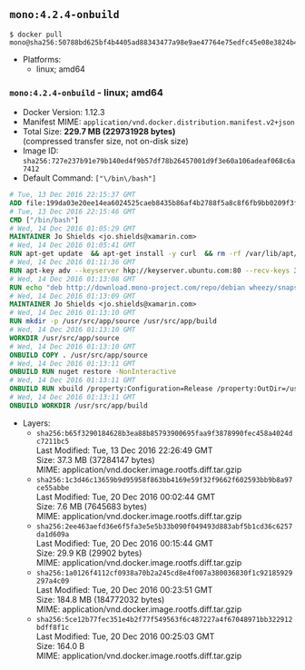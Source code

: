 ## `mono:4.2.4-onbuild`

```console
$ docker pull mono@sha256:50788bd625bf4b4405ad88343477a98e9ae47764e75edfc45e08e3824b4ad1a2
```

-	Platforms:
	-	linux; amd64

### `mono:4.2.4-onbuild` - linux; amd64

-	Docker Version: 1.12.3
-	Manifest MIME: `application/vnd.docker.distribution.manifest.v2+json`
-	Total Size: **229.7 MB (229731928 bytes)**  
	(compressed transfer size, not on-disk size)
-	Image ID: `sha256:727e237b91e79b140ed4f9b57df78b26457001d9f3e60a106adeaf068c6a7412`
-	Default Command: `["\/bin\/bash"]`

```dockerfile
# Tue, 13 Dec 2016 22:15:37 GMT
ADD file:199da03e20ee14ea6024525caeb8435b86af4b2788f5a8c8f6fb9bb0209f3fff in / 
# Tue, 13 Dec 2016 22:15:46 GMT
CMD ["/bin/bash"]
# Wed, 14 Dec 2016 01:05:29 GMT
MAINTAINER Jo Shields <jo.shields@xamarin.com>
# Wed, 14 Dec 2016 01:05:41 GMT
RUN apt-get update 	&& apt-get install -y curl 	&& rm -rf /var/lib/apt/lists/*
# Wed, 14 Dec 2016 01:11:36 GMT
RUN apt-key adv --keyserver hkp://keyserver.ubuntu.com:80 --recv-keys 3FA7E0328081BFF6A14DA29AA6A19B38D3D831EF
# Wed, 14 Dec 2016 01:13:08 GMT
RUN echo "deb http://download.mono-project.com/repo/debian wheezy/snapshots/4.2.4.4 main" > /etc/apt/sources.list.d/mono-xamarin.list 	&& apt-get update 	&& apt-get install -y mono-devel ca-certificates-mono fsharp mono-vbnc nuget 	&& rm -rf /var/lib/apt/lists/*
# Wed, 14 Dec 2016 01:13:09 GMT
MAINTAINER Jo Shields <jo.shields@xamarin.com>
# Wed, 14 Dec 2016 01:13:10 GMT
RUN mkdir -p /usr/src/app/source /usr/src/app/build
# Wed, 14 Dec 2016 01:13:10 GMT
WORKDIR /usr/src/app/source
# Wed, 14 Dec 2016 01:13:10 GMT
ONBUILD COPY . /usr/src/app/source
# Wed, 14 Dec 2016 01:13:11 GMT
ONBUILD RUN nuget restore -NonInteractive
# Wed, 14 Dec 2016 01:13:11 GMT
ONBUILD RUN xbuild /property:Configuration=Release /property:OutDir=/usr/src/app/build/
# Wed, 14 Dec 2016 01:13:11 GMT
ONBUILD WORKDIR /usr/src/app/build
```

-	Layers:
	-	`sha256:b65f3290184628b3ea88b85793900695faa9f3878990fec458a4024dc7211bc5`  
		Last Modified: Tue, 13 Dec 2016 22:26:49 GMT  
		Size: 37.3 MB (37284147 bytes)  
		MIME: application/vnd.docker.image.rootfs.diff.tar.gzip
	-	`sha256:1c3d46c13659b9d95958f863bb4169e59f32f9662f602593bb9b8a97ce55abbe`  
		Last Modified: Tue, 20 Dec 2016 00:02:44 GMT  
		Size: 7.6 MB (7645683 bytes)  
		MIME: application/vnd.docker.image.rootfs.diff.tar.gzip
	-	`sha256:2ee463aefd36e6f5fa3e5e5b33b090f049493d883abf5b1cd36c6257da1d609a`  
		Last Modified: Tue, 20 Dec 2016 00:15:44 GMT  
		Size: 29.9 KB (29902 bytes)  
		MIME: application/vnd.docker.image.rootfs.diff.tar.gzip
	-	`sha256:1a0126f4112cf0938a70b2a245cd8e4f007a380036830f1c92185929297a4c09`  
		Last Modified: Tue, 20 Dec 2016 00:23:51 GMT  
		Size: 184.8 MB (184772032 bytes)  
		MIME: application/vnd.docker.image.rootfs.diff.tar.gzip
	-	`sha256:5ce12b77fec351e4b2f77f549563f6c487227a4f67048971bb322912bdff8f1c`  
		Last Modified: Tue, 20 Dec 2016 00:25:03 GMT  
		Size: 164.0 B  
		MIME: application/vnd.docker.image.rootfs.diff.tar.gzip
